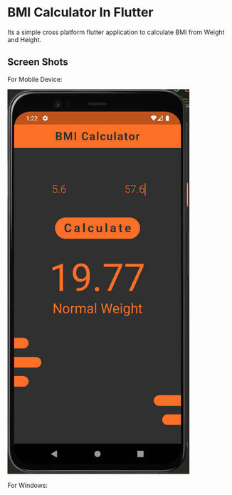 # BMI Calculator In Flutter

Its a simple cross platform flutter application to calculate BMI from Weight and Height.

## Screen Shots

For Mobile Device:

![1673903148440](image/README/1673903148440.png)

For Windows:
